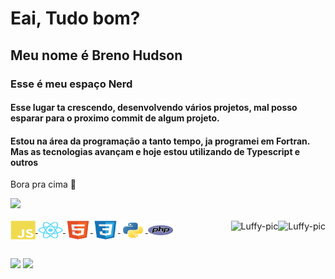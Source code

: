# Eai, Tudo bom?
## Meu nome é Breno Hudson
### Esse é meu espaço Nerd

#### Esse lugar ta crescendo, desenvolvendo vários projetos, mal posso esparar para o proximo commit de algum projeto.
#### Estou na área da programação a tanto tempo, ja programei em Fortran. Mas as tecnologias avançam e hoje estou utilizando de Typescript e outros 
 Bora pra cima 🚀

<div>
  <a href="https://github.com/hudsonbreno">
  <img height="270em" src="https://github-readme-stats.vercel.app/api/top-langs/?username=hudsonbreno&langs_count=6&theme=highcontrast"/>
</div>
<div style="display: inline_block"><br>
  <img align="center" alt="Js" height="30" width="40" src="https://raw.githubusercontent.com/devicons/devicon/master/icons/javascript/javascript-plain.svg">
  <img align="center" alt="React" height="30" width="40" src="https://raw.githubusercontent.com/devicons/devicon/master/icons/react/react-original.svg">
  <img align="center" alt="HTML" height="30" width="40" src="https://raw.githubusercontent.com/devicons/devicon/master/icons/html5/html5-original.svg">
  <img align="center" alt="CSS" height="30" width="40" src="https://raw.githubusercontent.com/devicons/devicon/master/icons/css3/css3-original.svg">
  <img align="center" alt="Python" height="30" width="40" src="https://raw.githubusercontent.com/devicons/devicon/master/icons/python/python-original.svg">
  <img align="center" alt="Python" height="30" width="40" src="https://raw.githubusercontent.com/devicons/devicon/1119b9f84c0290e0f0b38982099a2bd027a48bf1/icons/php/php-original.svg">
  <img align="right" alt="Luffy-pic" height="150" style="border-radius:50;" src="https://i.pinimg.com/originals/fd/5c/fa/fd5cfa2b8bba6784c75d1a48a81e540d.jpg">
  <img align="right" alt="Luffy-pic" height="150" style="border-radius:50;" src="https://cdn.jsdelivr.net/gh/devicons/devicon/icons/docker/docker-original.svg" />

  
</div>
  
  ##
 
<div> 
  <a href = "mailto:brennoohudson@gmail.com"><img src="https://img.shields.io/badge/-Gmail-%23333?style=for-the-badge&logo=gmail&logoColor=white" target="_blank"></a>
  <a href="https://www.linkedin.com/in/breno-hudson/" target="_blank"><img src="https://img.shields.io/badge/-LinkedIn-%230077B5?style=for-the-badge&logo=linkedin&logoColor=white" target="_blank"></a> 

</div>
